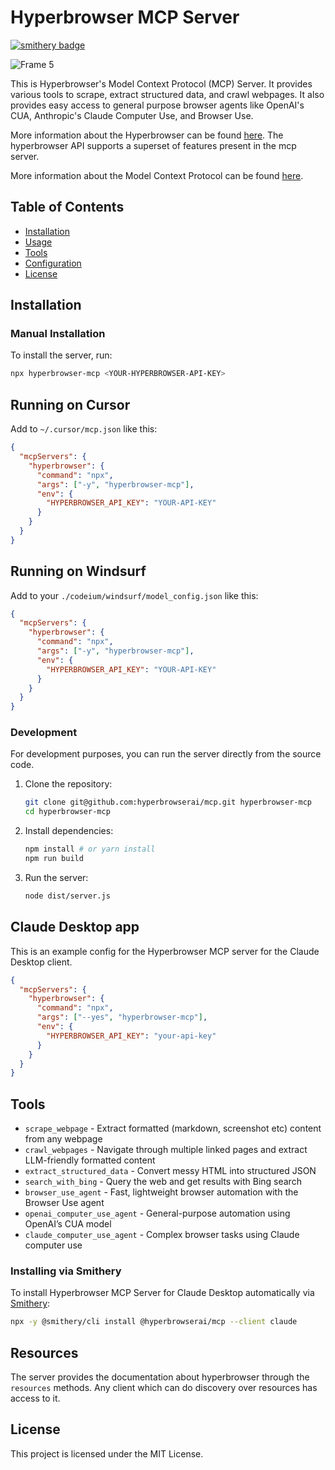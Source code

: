 # Hyperbrowser MCP Server
[![smithery badge](https://smithery.ai/badge/@hyperbrowserai/mcp)](https://smithery.ai/server/@hyperbrowserai/mcp)

![Frame 5](https://github.com/user-attachments/assets/3309a367-e94b-418a-a047-1bf1ad549c0a)

This is Hyperbrowser's Model Context Protocol (MCP) Server. It provides various tools to scrape, extract structured data, and crawl webpages. It also provides easy access to general purpose browser agents like OpenAI's CUA, Anthropic's Claude Computer Use, and Browser Use.

More information about the Hyperbrowser can be found [here](https://docs.hyperbrowser.ai/). The hyperbrowser API supports a superset of features present in the mcp server.

More information about the Model Context Protocol can be found [here](https://modelcontextprotocol.io/introduction).

## Table of Contents

- [Installation](#installation)
- [Usage](#usage)
- [Tools](#tools)
- [Configuration](#configuration)
- [License](#license)

## Installation

### Manual Installation
To install the server, run:

```bash
npx hyperbrowser-mcp <YOUR-HYPERBROWSER-API-KEY>
```

## Running on Cursor
Add to `~/.cursor/mcp.json` like this:
```json
{
  "mcpServers": {
    "hyperbrowser": {
      "command": "npx",
      "args": ["-y", "hyperbrowser-mcp"],
      "env": {
        "HYPERBROWSER_API_KEY": "YOUR-API-KEY"
      }
    }
  }
}
```

## Running on Windsurf
Add to your `./codeium/windsurf/model_config.json` like this:
```json
{
  "mcpServers": {
    "hyperbrowser": {
      "command": "npx",
      "args": ["-y", "hyperbrowser-mcp"],
      "env": {
        "HYPERBROWSER_API_KEY": "YOUR-API-KEY"
      }
    }
  }
}
```

### Development

For development purposes, you can run the server directly from the source code.

1. Clone the repository:

   ```sh
   git clone git@github.com:hyperbrowserai/mcp.git hyperbrowser-mcp
   cd hyperbrowser-mcp
   ```

2. Install dependencies:

   ```sh
   npm install # or yarn install
   npm run build
   ```

3. Run the server:

   ```sh
   node dist/server.js
   ```

## Claude Desktop app
This is an example config for the Hyperbrowser MCP server for the Claude Desktop client.

```json
{
  "mcpServers": {
    "hyperbrowser": {
      "command": "npx",
      "args": ["--yes", "hyperbrowser-mcp"],
      "env": {
        "HYPERBROWSER_API_KEY": "your-api-key"
      }
    }
  }
}
```


## Tools
* `scrape_webpage` - Extract formatted (markdown, screenshot etc) content from any webpage 
* `crawl_webpages` - Navigate through multiple linked pages and extract LLM-friendly formatted content
* `extract_structured_data` - Convert messy HTML into structured JSON
* `search_with_bing` - Query the web and get results with Bing search
* `browser_use_agent` - Fast, lightweight browser automation with the Browser Use agent
* `openai_computer_use_agent` - General-purpose automation using OpenAI’s CUA model
* `claude_computer_use_agent` - Complex browser tasks using Claude computer use

### Installing via Smithery

To install Hyperbrowser MCP Server for Claude Desktop automatically via [Smithery](https://smithery.ai/server/@hyperbrowserai/mcp):

```bash
npx -y @smithery/cli install @hyperbrowserai/mcp --client claude
```

## Resources

The server provides the documentation about hyperbrowser through the `resources` methods. Any client which can do discovery over resources has access to it.

## License

This project is licensed under the MIT License.
